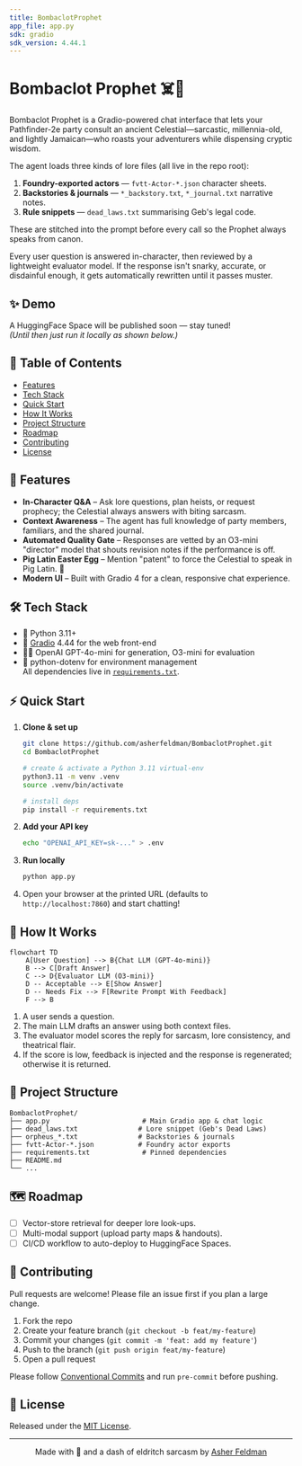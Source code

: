 ```yaml
---
title: BombaclotProphet
app_file: app.py
sdk: gradio
sdk_version: 4.44.1
---
```

# Bombaclot Prophet ☠️🔮

Bombaclot Prophet is a Gradio-powered chat interface that lets your Pathfinder-2e party consult an ancient Celestial—sarcastic, millennia-old, and lightly Jamaican—who roasts your adventurers while dispensing cryptic wisdom.

The agent loads three kinds of lore files (all live in the repo root):

1. **Foundry-exported actors** — `fvtt-Actor-*.json` character sheets.
2. **Backstories & journals** — `*_backstory.txt`, `*_journal.txt` narrative notes.
3. **Rule snippets** — `dead_laws.txt` summarising Geb's legal code.

These are stitched into the prompt before every call so the Prophet always speaks from canon.

Every user question is answered in-character, then reviewed by a lightweight evaluator model. If the response isn't snarky, accurate, or disdainful enough, it gets automatically rewritten until it passes muster.

## ✨ Demo

A HuggingFace Space will be published soon — stay tuned!  
*(Until then just run it locally as shown below.)*

## 📜 Table of Contents
- [Features](#features)
- [Tech Stack](#tech-stack)
- [Quick Start](#quick-start)
- [How It Works](#how-it-works)
- [Project Structure](#project-structure)
- [Roadmap](#roadmap)
- [Contributing](#contributing)
- [License](#license)

## 🚀 Features
- **In-Character Q&A** – Ask lore questions, plan heists, or request prophecy; the Celestial always answers with biting sarcasm.
- **Context Awareness** – The agent has full knowledge of party members, familiars, and the shared journal.
- **Automated Quality Gate** – Responses are vetted by an O3-mini "director" model that shouts revision notes if the performance is off.
- **Pig Latin Easter Egg** – Mention "patent" to force the Celestial to speak in Pig Latin. 🐷
- **Modern UI** – Built with Gradio 4 for a clean, responsive chat experience.

## 🛠 Tech Stack
- 🐍 Python 3.11+
- 🤗 [Gradio](https://gradio.app/) 4.44 for the web front-end
- 🦜🔗 OpenAI GPT-4o-mini for generation, O3-mini for evaluation
- 🔑 python-dotenv for environment management  
All dependencies live in [`requirements.txt`](requirements.txt).

## ⚡️ Quick Start

1. **Clone & set up**

   ```bash
   git clone https://github.com/asherfeldman/BombaclotProphet.git
   cd BombaclotProphet

   # create & activate a Python 3.11 virtual-env
   python3.11 -m venv .venv
   source .venv/bin/activate

   # install deps
   pip install -r requirements.txt
   ```

2. **Add your API key**

   ```bash
   echo "OPENAI_API_KEY=sk-..." > .env
   ```

3. **Run locally**

   ```bash
   python app.py
   ```

4. Open your browser at the printed URL (defaults to `http://localhost:7860`) and start chatting!

## 🧠 How It Works

```mermaid
flowchart TD
    A[User Question] --> B{Chat LLM (GPT-4o-mini)}
    B --> C[Draft Answer]
    C --> D{Evaluator LLM (O3-mini)}
    D -- Acceptable --> E[Show Answer]
    D -- Needs Fix --> F[Rewrite Prompt With Feedback]
    F --> B
```

1. A user sends a question.
2. The main LLM drafts an answer using both context files.
3. The evaluator model scores the reply for sarcasm, lore consistency, and theatrical flair.
4. If the score is low, feedback is injected and the response is regenerated; otherwise it is returned.

## 📁 Project Structure

```
BombaclotProphet/
├── app.py                       # Main Gradio app & chat logic
├── dead_laws.txt               # Lore snippet (Geb's Dead Laws)
├── orpheus_*.txt               # Backstories & journals
├── fvtt-Actor-*.json           # Foundry actor exports
├── requirements.txt             # Pinned dependencies
├── README.md
└── ...
```

## 🗺 Roadmap
- [ ] Vector-store retrieval for deeper lore look-ups.
- [ ] Multi-modal support (upload party maps & handouts).
- [ ] CI/CD workflow to auto-deploy to HuggingFace Spaces.

## 🤝 Contributing
Pull requests are welcome! Please file an issue first if you plan a large change.

1. Fork the repo
2. Create your feature branch (`git checkout -b feat/my-feature`)
3. Commit your changes (`git commit -m 'feat: add my feature'`)
4. Push to the branch (`git push origin feat/my-feature`)
5. Open a pull request

Please follow [Conventional Commits](https://www.conventionalcommits.org/) and run `pre-commit` before pushing.

## 🪪 License
Released under the [MIT License](LICENSE).

---

<p align="center">
Made with 💫 and a dash of eldritch sarcasm by <a href="https://www.linkedin.com/in/asherfeldman/">Asher Feldman</a>
</p>
